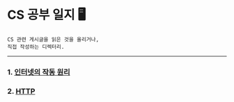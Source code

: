 # CS 공부 일지 🖥️
    CS 관련 게시글을 읽은 것을 올리거나, 
    직접 작성하는 디렉터리.
___

### 1. <a href="https://github.com/DevJaepaL/TIL/tree/main/Computer%20Science/%EC%9D%B8%ED%84%B0%EB%84%B7%EC%9D%98%20%EC%9E%91%EB%8F%99%20%EC%9B%90%EB%A6%AC">인터넷의 작동 원리</a>

### 2. <a href="">HTTP</a>
